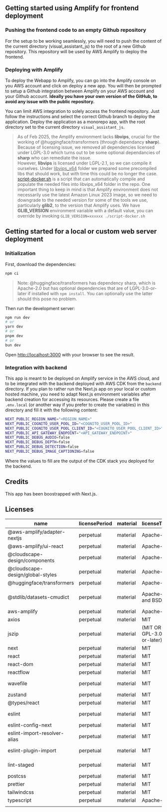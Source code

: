 ## Getting started using Amplify for frontend deployment

### Pushing the frontend code to an empty Github repository

For the setup to be working seamlessly, you will need to push the content of the current directory (visual_assistant_js) to the root of a new Github repository. This repository will be used by AWS Amplify to deploy the frontend.

### Deploying with Amplify

To deploy the Webapp to Amplify, you can go into the Amplify console on you AWS account and click on deploy a new app. You will then be prompted to setup a Github integration between Amplify on your AWS account and your Github account. **Ideally you have your own version of the GitHub, to avoid any issue with the public repository.**

You can limit AWS integration to solely access the frontend repository. Just follow the instructions and select the correct Github branch to deploy the application. Deploy the application as a monorepo app, with the root directory set to the current directory `visual_assistant_js`.

> As of Feb 2025, the Amplify environment lacks **libvips**, crucial for the working of @huggingface/transformers (through dependancy **sharp**). Because of licensing issue, we removed all dependencies licensed under LGPL-3.0
which turns out to be some optional dependancies of **sharp** who can remediate the issue.  
However, **libvips** is licensed under LGPL-2.1, so we can compile it ourselves. Under <u>libvips_x64</u> folder we prepared some precompiled libs that should work, but with time this could be no longer the case.  
[script-docker.sh](./script-docker.sh) is a script that can automatically compile and populate the needed files into libvips_x64 folder in the repo. One important thing to keep in mind is that Amplify environment does not necessarily use the latest Amazon Linux 2023 image, so we need to downgrade to the needed version for some of the tools we use, particularly **glib2**, to the version that Amplify uses. We have **GLIB_VERSION** environment variable with a default value, you can override by invoking `GLIB_VERSION=xxxxxx ./script-docker.sh` 


## Getting started for a local or custom web server deployment

### Initialization

First, download the dependencies:

```bash
npm ci
```
> Note: @huggingface/transformers has dependency sharp, which is Apache-2.0 but has optional dependencies that are of LGPL-3.0-or-later if installed with `npm install`. You can optionally use the latter should this pose no problem.

Then run the development server:

```bash
npm run dev
# or
yarn dev
# or
pnpm dev
# or
bun dev
```

Open [http://localhost:3000](http://localhost:3000) with your browser to see the result.

### Integration with backend

This app is meant to be deployed on Amplify service in the AWS cloud, and to be integrated with the backend deployed with AWS CDK from the `backend` directory. If you plan to rather run the Next.js app on your local or custom hosted machine, you need to adapt Next.js environment variables after backend creation for accessing its resources. Please create a file `.env.local` (or another way if you prefer to create the variables) in this directory and fill it with the following content: 

```bash
NEXT_PUBLIC_REGION_NAME="<REGION_NAME>"
NEXT_PUBLIC_COGNITO_USER_POOL_ID="<COGNITO_USER_POOL_ID>"
NEXT_PUBLIC_COGNITO_USER_POOL_CLIENT_ID="<COGNITO_USER_POOL_CLIENT_ID>"
NEXT_PUBLIC_API_GATEWAY_ENDPOINT="<API_GATEWAY_ENDPOINT>"
NEXT_PUBLIC_DEBUG_AUDIO=false
NEXT_PUBLIC_DEBUG_DEPTH=false
NEXT_PUBLIC_DEBUG_DETECTION=false
NEXT_PUBLIC_DEBUG_IMAGE_CAPTIONING=false
```

Where the values to fill are the output of the CDK stack you deployed for the backend.


## Credits

This app has been boostrapped with Next.js.

## Licenses

| name                             | licensePeriod | material | licenseType               | link                                                           | remoteVersion | installedVersion | definedVersion | author                                                                     |
|----------------------------------|---------------|----------|---------------------------|----------------------------------------------------------------|---------------|------------------|----------------|----------------------------------------------------------------------------|
| @aws-amplify/adapter-nextjs      | perpetual     | material | Apache-2.0                | https://aws-amplify.github.io/                                 | 1.4.0         | 1.2.29           | ^1.2.21        | Amazon Web Services                                                        |
| @aws-amplify/ui-react            | perpetual     | material | Apache-2.0                | git+https://github.com/aws-amplify/amplify-ui.git              | 6.8.1         | 6.7.0            | ^6.5.4         | n/a                                                                        |
| @cloudscape-design/components    | perpetual     | material | Apache-2.0                | git+https://github.com/cloudscape-design/components.git        | 3.0.866       | 3.0.831          | ^3.0.748       | n/a                                                                        |
| @cloudscape-design/global-styles | perpetual     | material | Apache-2.0                | git+https://github.com/cloudscape-design/global-styles.git     | 1.0.34        | 1.0.32           | ^1.0.32        | n/a                                                                        |
| @huggingface/transformers        | perpetual     | material | Apache-2.0                | git+https://github.com/huggingface/transformers.js.git         | 3.2.4         | 3.0.2            | ^3.0.2         | Hugging Face                                                               |
| @stdlib/datasets-cmudict         | perpetual     | material | Apache-2.0 and BSD        | git://github.com/stdlib-js/datasets-cmudict.git                | 0.2.2         | 0.2.2            | ^0.2.2         | The Stdlib Authors https://github.com/stdlib-js/stdlib/graphs/contributors |
| aws-amplify                      | perpetual     | material | Apache-2.0                | git+https://github.com/aws-amplify/amplify-js.git              | 6.12.0        | 6.9.0            | ^6.6.4         | Amazon Web Services                                                        |
| axios                            | perpetual     | material | MIT                       | git+https://github.com/axios/axios.git                         | 1.7.9         | 1.7.7            | ^1.7.7         | Matt Zabriskie                                                             |
| jszip                            | perpetual     | material | (MIT OR GPL-3.0-or-later) | git+https://github.com/Stuk/jszip.git                          | 3.10.1        | 3.10.1           | ^3.10.1        | Stuart Knightley <stuart@stuartk.com>                                      |
| next                             | perpetual     | material | MIT                       | git+https://github.com/vercel/next.js.git                      | 14.2.23       | 14.2.22          | ^14.2.22       | n/a                                                                        |
| react                            | perpetual     | material | MIT                       | git+https://github.com/facebook/react.git                      | 18.3.1        | 18.3.1           | ^18            | n/a                                                                        |
| react-dom                        | perpetual     | material | MIT                       | git+https://github.com/facebook/react.git                      | 18.3.1        | 18.3.1           | ^18            | n/a                                                                        |
| reactflow                        | perpetual     | material | MIT                       | git+https://github.com/xyflow/xyflow.git                       | 11.11.4       | 11.11.4          | ^11.11.4       | n/a                                                                        |
| wavefile                         | perpetual     | material | MIT                       | git://github.com/rochars/wavefile.git                          | 11.0.0        | 11.0.0           | ^11.0.0        | Rafael da Silva Rocha <rocha.rafaelsilva@gmail.com>                        |
| zustand                          | perpetual     | material | MIT                       | git+https://github.com/pmndrs/zustand.git                      | 5.0.3         | 5.0.1            | ^5.0.1         | Paul Henschel                                                              |
| @types/react                     | perpetual     | material | MIT                       | https://github.com/DefinitelyTyped/DefinitelyTyped.git         | 18.3.11       | 18.3.11          | 18.3.11        | n/a                                                                        |
| eslint                           | perpetual     | material | MIT                       | git+https://github.com/eslint/eslint.git                       | 8.57.1        | 8.57.1           | ^8.57.1        | Nicholas C. Zakas <nicholas+npm@nczconsulting.com>                         |
| eslint-config-next               | perpetual     | material | MIT                       | git+https://github.com/vercel/next.js.git                      | 15.0.3        | 15.0.3           | 15.0.3         | n/a                                                                        |
| eslint-import-resolver-alias     | perpetual     | material | MIT                       | git+https://github.com/johvin/eslint-import-resolver-alias.git | 1.1.2         | 1.1.2            | ^1.1.2         | johvin                                                                     |
| eslint-plugin-import             | perpetual     | material | MIT                       | git+https://github.com/import-js/eslint-plugin-import.git      | 2.31.0        | 2.31.0           | ^2.31.0        | Ben Mosher <me@benmosher.com>                                              |
| lint-staged                      | perpetual     | material | MIT                       | git+https://github.com/lint-staged/lint-staged.git             | 15.3.0        | 15.3.0           | ^15.3.0        | Andrey Okonetchnikov <andrey@okonet.ru>                                    |
| postcss                          | perpetual     | material | MIT                       | git+https://github.com/postcss/postcss.git                     | 8.5.1         | 8.4.49           | ^8             | Andrey Sitnik <andrey@sitnik.ru>                                           |
| prettier                         | perpetual     | material | MIT                       | git+https://github.com/prettier/prettier.git                   | 3.4.2         | 3.4.2            | ^3.4.2         | James Long                                                                 |
| tailwindcss                      | perpetual     | material | MIT                       | git+https://github.com/tailwindlabs/tailwindcss.git            | 3.4.17        | 3.4.15           | ^3.4.1         | n/a                                                                        |
| typescript                       | perpetual     | material | Apache-2.0                | git+https://github.com/microsoft/TypeScript.git                | 5.7.2         | 5.7.2            | 5.7.2          | Microsoft Corp.                                                            |
                                                |

